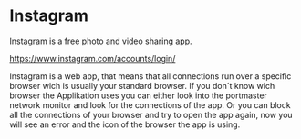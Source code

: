 # Instagram

Instagram is a free photo and video sharing app.

https://www.instagram.com/accounts/login/

Instagram is a web app, that means that all connections run over a specific browser
wich is usually your standard browser. If you don´t know wich browser the Applikation
uses you can either look into the portmaster network monitor and look for the connections
of the app. Or you can block all the connections of your browser and try to open the app
again, now you will see an error and the icon of the browser the app is using. 

